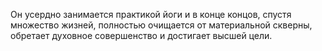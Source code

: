 Он усердно занимается практикой йоги и в конце концов, спустя множество жизней, полностью очищается от материальной скверны, обретает духовное совершенство и достигает высшей цели.